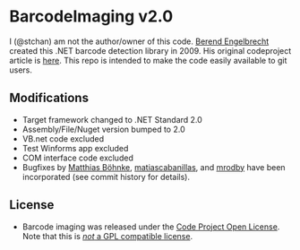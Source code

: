 # BarcodeImaging v2.0

I (@stchan) am not the author/owner of this code. [Berend Engelbrecht](https://www.codeproject.com/Members/Berend-Engelbrecht) created this .NET barcode detection library in 2009. His original codeproject article is [here](https://www.codeproject.com/Articles/42852/Reading-Barcodes-from-an-Image-III). This repo is intended to make the code easily available to git users.

## Modifications
* Target framework changed to .NET Standard 2.0
* Assembly/File/Nuget version bumped to 2.0
* VB.net code excluded
* Test Winforms app excluded
* COM interface code excluded
* Bugfixes by [Matthias Böhnke](https://www.codeproject.com/Tips/416486/Bug-Fixes-for-Reading-Barcodes-from-an-Image-III), [matiascabanillas](https://www.codeproject.com/Tips/416486/Bug-Fixes-for-Reading-Barcodes-from-an-Image-III?msg=4388217#xx4388217xx), and [mrodby](https://www.codeproject.com/Tips/416486/Bug-Fixes-for-Reading-Barcodes-from-an-Image-III?msg=5406633#xx5406633xx) have been incorporated (see commit history for details).

## License
* Barcode imaging was released under the [Code Project Open License](https://www.codeproject.com/info/cpol10.aspx). Note that this is [*not* a GPL compatible license](https://www.gnu.org/licenses/license-list.html#cpol).